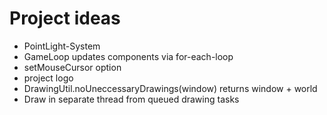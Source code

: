 # Project ideas
- PointLight-System
- GameLoop updates components via for-each-loop
- setMouseCursor option
- project logo
- DrawingUtil.noUneccessaryDrawings(window) returns window + world
- Draw in separate thread from queued drawing tasks